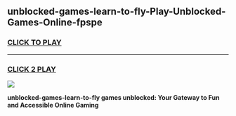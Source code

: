 
## unblocked-games-learn-to-fly-Play-Unblocked-Games-Online-fpspe
<h3>
<a href="https://premium76.site?title=unblocked-games-learn-to-fly&ref=25A">CLICK TO PLAY</a></h3>
<hr>

<h3>
<a href="https://premium76.site?title=unblocked-games-learn-to-fly&ref=25A">CLICK 2 PLAY</a>
  
</h3>

<a href="https://premium76.site?title=unblocked-games-learn-to-fly&ref=25A"><img src="https://clearcache.store/games.png"></a>


**unblocked-games-learn-to-fly games unblocked: Your Gateway to Fun and Accessible Online Gaming**

